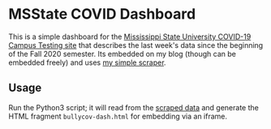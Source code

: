 # MSState COVID Dashboard

This is a simple dashboard for the [Mississippi State University COVID-19 Campus Testing site](https://www.msstate.edu/covid19/campus-testing "Latest COVID-19 Campus Testing") that describes the last week's data since the beginning of the Fall 2020 semester. Its embedded on my blog (though can be embedded freely) and uses [my simple scraper](https://github.com/infowantstobeseen/bullycov-scrape "MSState COVID Scraper").

## Usage

Run the Python3 script; it will read from the [scraped data](https://github.com/infowantstobeseen/bullycov-scrape/blob/main/bullycov.json "MSState COVID Scraper data") and generate the HTML fragment `bullycov-dash.html` for embedding via an iframe. 
